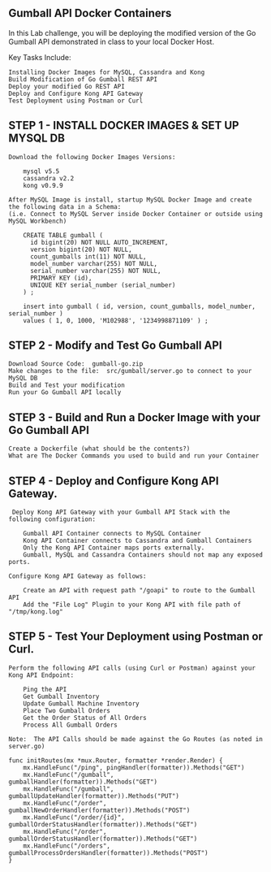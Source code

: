

## Gumball API Docker Containers

In this Lab challenge, you will be deploying the modified version of the 
Go Gumball API demonstrated in class to your local Docker Host.

Key Tasks Include:

    Installing Docker Images for MySQL, Cassandra and Kong
    Build Modification of Go Gumball REST API
    Deploy your modified Go REST API
    Deploy and Configure Kong API Gateway
    Test Deployment using Postman or Curl


## STEP 1 - INSTALL DOCKER IMAGES & SET UP MYSQL DB

	Download the following Docker Images Versions:

	    mysql v5.5
	    cassandra v2.2
	    kong v0.9.9

	After MySQL Image is install, startup MySQL Docker Image and create the following data in a Schema:  
	(i.e. Connect to MySQL Server inside Docker Container or outside using MySQL Workbench)

	    CREATE TABLE gumball (
	      id bigint(20) NOT NULL AUTO_INCREMENT,
	      version bigint(20) NOT NULL,
	      count_gumballs int(11) NOT NULL,
	      model_number varchar(255) NOT NULL,
	      serial_number varchar(255) NOT NULL,
	      PRIMARY KEY (id),
	      UNIQUE KEY serial_number (serial_number)
	    ) ;

	    insert into gumball ( id, version, count_gumballs, model_number, serial_number ) 
	    values ( 1, 0, 1000, 'M102988', '1234998871109' ) ;


## STEP 2 - Modify and Test Go Gumball API

    Download Source Code:  gumball-go.zip
    Make changes to the file:  src/gumball/server.go to connect to your MySQL DB
    Build and Test your modification
    Run your Go Gumball API locally


## STEP 3 - Build and Run a Docker Image with your Go Gumball API

    Create a Dockerfile (what should be the contents?)
    What are The Docker Commands you used to build and run your Container


## STEP 4 - Deploy and Configure Kong API Gateway. 

     Deploy Kong API Gateway with your Gumball API Stack with the following configuration:

        Gumball API Container connects to MySQL Container
        Kong API Container connects to Cassandra and Gumball Containers
        Only the Kong API Container maps ports externally. 
        Gumball, MySQL and Cassandra Containers should not map any exposed ports.

    Configure Kong API Gateway as follows:

        Create an API with request path "/goapi" to route to the Gumball API
        Add the "File Log" Plugin to your Kong API with file path of "/tmp/kong.log"


## STEP 5 - Test Your Deployment using Postman or Curl. 

    Perform the following API calls (using Curl or Postman) against your Kong API Endpoint:
    
        Ping the API
        Get Gumball Inventory
        Update Gumball Machine Inventory
        Place Two Gumball Orders
        Get the Order Status of All Orders
        Process All Gumball Orders

    Note:  The API Calls should be made against the Go Routes (as noted in server.go)

	func initRoutes(mx *mux.Router, formatter *render.Render) {
	    mx.HandleFunc("/ping", pingHandler(formatter)).Methods("GET")
	    mx.HandleFunc("/gumball", gumballHandler(formatter)).Methods("GET")
	    mx.HandleFunc("/gumball", gumballUpdateHandler(formatter)).Methods("PUT")
	    mx.HandleFunc("/order", gumballNewOrderHandler(formatter)).Methods("POST")
	    mx.HandleFunc("/order/{id}", gumballOrderStatusHandler(formatter)).Methods("GET")
	    mx.HandleFunc("/order", gumballOrderStatusHandler(formatter)).Methods("GET")
	    mx.HandleFunc("/orders", gumballProcessOrdersHandler(formatter)).Methods("POST")
	}


